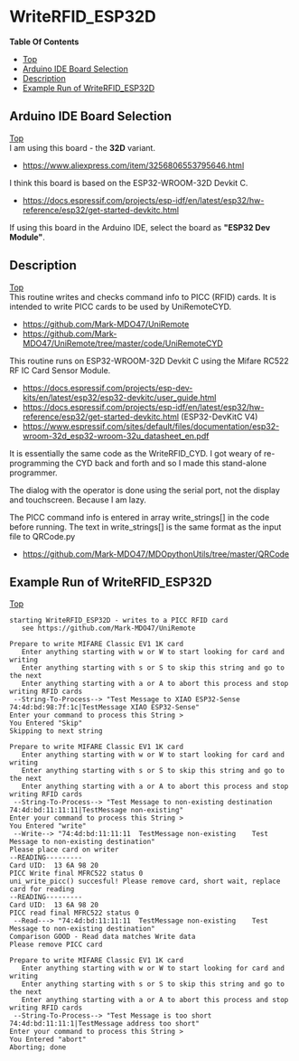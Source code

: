 # WriteRFID_ESP32D

**Table Of Contents**
* [Top](#writerfid_cyd "Top")
* [Arduino IDE Board Selection](#arduino-ide-board-selection "Arduino IDE Board Selection")
* [Description](#description "Description")
* [Example Run of WriteRFID_ESP32D](#example-run-of-writerfid_cyd "Example Run of WriteRFID_ESP32D")

## Arduino IDE Board Selection
[Top](#writerfid_cyd "Top")<br>
I am using this board - the **32D** variant.
- https://www.aliexpress.com/item/3256806553795646.html

I think this board is based on the ESP32-WROOM-32D Devkit C.
- https://docs.espressif.com/projects/esp-idf/en/latest/esp32/hw-reference/esp32/get-started-devkitc.html

If using this board in the Arduino IDE, select the board as **"ESP32 Dev Module"**.

## Description
[Top](#writerfid_cyd "Top")<br>
This routine writes and checks command info to PICC (RFID) cards.
It is intended to write PICC cards to be used by UniRemoteCYD.
- https://github.com/Mark-MDO47/UniRemote
- https://github.com/Mark-MDO47/UniRemote/tree/master/code/UniRemoteCYD

This routine runs on ESP32-WROOM-32D Devkit C using the Mifare RC522 RF IC Card Sensor Module.
- https://docs.espressif.com/projects/esp-dev-kits/en/latest/esp32/esp32-devkitc/user_guide.html
- https://docs.espressif.com/projects/esp-idf/en/latest/esp32/hw-reference/esp32/get-started-devkitc.html (ESP32-DevKitC V4)
- https://www.espressif.com/sites/default/files/documentation/esp32-wroom-32d_esp32-wroom-32u_datasheet_en.pdf

It is essentially the same code as the WriteRFID_CYD.
I got weary of re-programming the CYD back and forth and so I made this stand-alone programmer.

The dialog with the operator is done using the serial port, not the display
and touchscreen. Because I am lazy.

The PICC command info is entered in array write_strings[] in the code before running.
The text in write_strings[] is the same format as the input file to QRCode.py
- https://github.com/Mark-MDO47/MDOpythonUtils/tree/master/QRCode

## Example Run of WriteRFID_ESP32D
[Top](#writerfid_cyd "Top")<br>
```
starting WriteRFID_ESP32D - writes to a PICC RFID card
   see https://github.com/Mark-MDO47/UniRemote

Prepare to write MIFARE Classic EV1 1K card
   Enter anything starting with w or W to start looking for card and writing
   Enter anything starting with s or S to skip this string and go to the next
   Enter anything starting with a or A to abort this process and stop writing RFID cards
 --String-To-Process--> "Test Message to XIAO ESP32-Sense	74:4d:bd:98:7f:1c|TestMessage XIAO ESP32-Sense"
Enter your command to process this String >  
You Entered "Skip"
Skipping to next string

Prepare to write MIFARE Classic EV1 1K card
   Enter anything starting with w or W to start looking for card and writing
   Enter anything starting with s or S to skip this string and go to the next
   Enter anything starting with a or A to abort this process and stop writing RFID cards
 --String-To-Process--> "Test Message to non-existing destination	74:4d:bd:11:11:11|TestMessage non-existing"
Enter your command to process this String >  
You Entered "write"
 --Write--> "74:4d:bd:11:11:11	TestMessage non-existing	Test Message to non-existing destination"
Please place card on writer
--READING---------
Card UID:  13 6A 98 20
PICC Write final MFRC522 status 0
uni_write_picc() succesful! Please remove card, short wait, replace card for reading
--READING---------
Card UID:  13 6A 98 20
PICC read final MFRC522 status 0
 --Read---> "74:4d:bd:11:11:11	TestMessage non-existing	Test Message to non-existing destination"
Comparison GOOD - Read data matches Write data
Please remove PICC card

Prepare to write MIFARE Classic EV1 1K card
   Enter anything starting with w or W to start looking for card and writing
   Enter anything starting with s or S to skip this string and go to the next
   Enter anything starting with a or A to abort this process and stop writing RFID cards
 --String-To-Process--> "Test Message is too short	74:4d:bd:11:11:1|TestMessage address too short"
Enter your command to process this String >  
You Entered "abort"
Aborting; done
```
